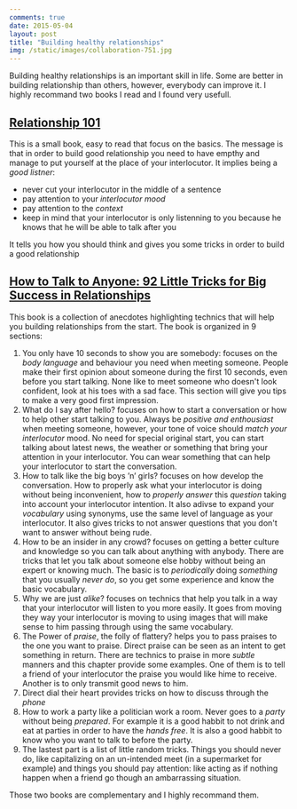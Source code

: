 ```yaml
---
comments: true
date: 2015-05-04 
layout: post
title: "Building healthy relationships"
img: /static/images/collaboration-751.jpg
---
```

Building healthy relationships is an important skill in life. Some are better in building relationship than others, however, everybody can improve it. I highly recommand two books I read and I found very usefull.

## [Relationship 101](https://www.goodreads.com/book/show/19843.Relationships_101)

This is a small book, easy to read that focus on the basics. The message is that in order to build good relationship you need to have empthy and manage to put yourself at the place of your interlocutor. It implies being a *good listner*:

* never cut your interlocutor in the middle of a sentence
* pay attention to your *interlocutor mood*
* pay attention to the *context*
* keep in mind that your interlocutor is only listenning to you because he knows that he will be able to talk after you

It tells you how you should think and gives you some tricks in order to build a good relationship

## [How to Talk to Anyone: 92 Little Tricks for Big Success in Relationships](https://www.goodreads.com/book/show/35210.How_to_Talk_to_Anyone)

This book is a collection of anecdotes highlighting technics that will help you building relationships from the start. The book is organized in 9 sections:

1. You only have 10 seconds to show you are somebody: focuses on the *body language* and behaviour you need when meeting someone. People make their first opinion about someone during the first 10 seconds, even before you start talking. None like to meet someone who doesn't look confident, look at his toes with a sad face. This section will give you tips to make a very good first impression.
2. What do I say after hello? focuses on how to start a conversation or how to help other start talking to you. Always be *positive and enthousiast* when meeting someone, however, your tone of voice should *match your interlocutor* mood. No need for special original start, you can start talking about latest news, the weather or something that bring your attention in your interlocutor. You can wear something that can help your interlocutor to start the conversation.
3. How to talk like the big boys ’n’ girls? focuses on how develop the conversation. How to properly ask what your interlocutor is doing without being inconvenient, how to *properly answer* this *question* taking into account your interlocutor intention. It also adivse to expand your *vocabulary* using synonyms, use the same level of language as your interlocutor. It also gives tricks to not answer questions that you don't want to answer without being rude.
4. How to be an insider in any crowd? focuses on getting a better culture and knowledge so you can talk about anything with anybody. There are tricks that let you talk about someone else hobby without being an expert or knowing much. The basic is to *periodically* doing *something* that you usually *never do*, so you get some experience and know the basic vocabulary.
5. Why we are just *alike*? focuses on technics that help you talk in a way that your interlocutor will listen to you more easily. It goes from moving they way your interlocutor is moving to using images that will make sense to him passing through using the same vocabulary.
6. The Power of *praise*, the folly of flattery? helps you to pass praises to the one you want to praise. Direct praise can be seen as an intent to get something in return. There are technics to praise in more *subtle* manners and this chapter provide some examples. One of them is to tell a friend of your interlocutor the praise you would like hime to receive. Another is to only transmit good news to him.
7. Direct dial their heart provides tricks on how to discuss through the *phone*
8. How to work a party like a politician work a room. Never goes to a *party* without being *prepared*. For example it is a good habbit to not drink and eat at parties in order to have the *hands free*. It is also a good habbit to know who you want to talk to before the party.
9. The lastest part is a list of little random tricks. Things you should never do, like capitalizing on an un-intended meet (in a supermarket for example) and things you should pay attention: like acting as if nothing happen when a friend go though an ambarrassing situation.

Those two books are complementary and I highly recommand them.
